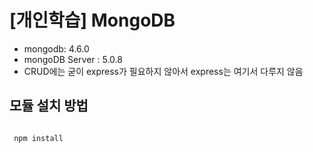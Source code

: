 [개인학습] MongoDB
====================

* mongodb: 4.6.0
* mongoDB Server : 5.0.8
* CRUD에는 굳이 express가 필요하지 않아서 express는 여기서 다루지 않음

모듈 설치 방법
---------------
<pre>
<code>
 npm install
 </code>
</pre>

